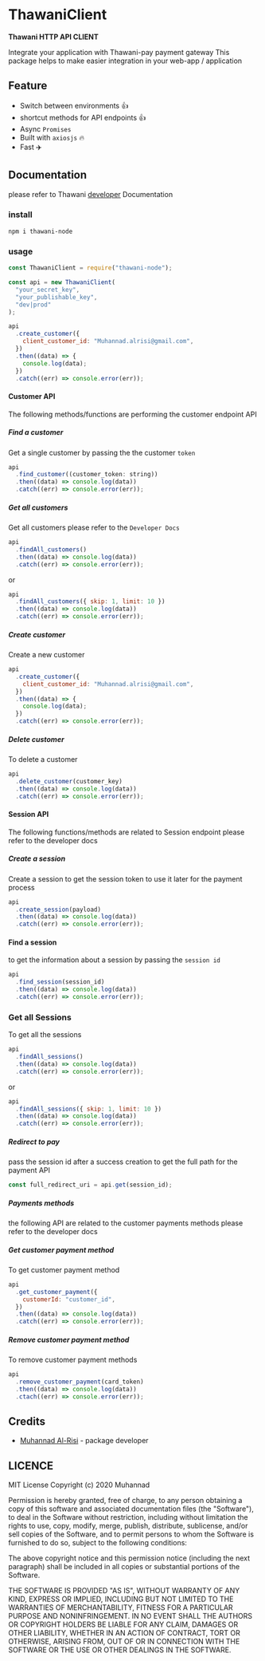 # ThawaniClient

**Thawani HTTP API CLIENT**

Integrate your application with Thawani-pay payment gateway
This package helps to make easier integration in your web-app / application

## Feature

- Switch between environments 👍
- shortcut methods for API endpoints 👍
- Async `Promises`
- Built with `axiosjs` 🔥
- Fast ✈️

## Documentation

please refer to Thawani [developer](https://developer.thawani.om/) Documentation

### install

`npm i thawani-node `

### usage

```javascript
const ThawaniClient = require("thawani-node");

const api = new ThawaniClient(
  "your_secret_key",
  "your_publishable_key",
  "dev|prod"
);

api
  .create_customer({
    client_customer_id: "Muhannad.alrisi@gmail.com",
  })
  .then((data) => {
    console.log(data);
  })
  .catch((err) => console.error(err));
```

#### Customer API

The following methods/functions are performing the customer endpoint API

##### Find a customer

Get a single customer by passing the the customer `token`

```javascript
api
  .find_customer((customer_token: string))
  .then((data) => console.log(data))
  .catch((err) => console.error(err));
```

##### Get all customers

Get all customers please refer to the `Developer Docs`

```javascript
api
  .findAll_customers()
  .then((data) => console.log(data))
  .catch((err) => console.error(err));
```

or

```javascript
api
  .findAll_customers({ skip: 1, limit: 10 })
  .then((data) => console.log(data))
  .catch((err) => console.error(err));
```

##### Create customer

Create a new customer

```js
api
  .create_customer({
    client_customer_id: "Muhannad.alrisi@gmail.com",
  })
  .then((data) => {
    console.log(data);
  })
  .catch((err) => console.error(err));
```

##### Delete customer

To delete a customer

```js
api
  .delete_customer(customer_key)
  .then((data) => console.log(data))
  .catch((err) => console.error(err));
```

#### Session API

The following functions/methods are related to Session endpoint
please refer to the developer docs

##### Create a session

Create a session to get the session token to use it later for the payment process

```js
api
  .create_session(payload)
  .then((data) => console.log(data))
  .catch((err) => console.error(err));
```

#### Find a session

to get the information about a session by passing the `session id`

```js
api
  .find_session(session_id)
  .then((data) => console.log(data))
  .catch((err) => console.error(err));
```

### Get all Sessions

To get all the sessions

```javascript
api
  .findAll_sessions()
  .then((data) => console.log(data))
  .catch((err) => console.error(err));
```

or

```javascript
api
  .findAll_sessions({ skip: 1, limit: 10 })
  .then((data) => console.log(data))
  .catch((err) => console.error(err));
```

##### Redirect to pay

pass the session id after a success creation to get the full path
for the payment API

```js
const full_redirect_uri = api.get(session_id);
```

##### Payments methods

the following API are related to the customer payments methods
please refer to the developer docs

##### Get customer payment method

To get customer payment method

```js
api
  .get_customer_payment({
    customerId: "customer_id",
  })
  .then((data) => console.log(data))
  .catch((err) => console.error(err));
```

##### Remove customer payment method

To remove customer payment methods

```js
api
  .remove_customer_payment(card_token)
  .then((data) => console.log(data))
  .ctach((err) => console.error(err));
```

## Credits

- [Muhannad Al-Risi](https://alrisi.net) - package developer

## LICENCE

MIT License Copyright (c) 2020 Muhannad

Permission is hereby granted, free of
charge, to any person obtaining a copy of this software and associated
documentation files (the "Software"), to deal in the Software without
restriction, including without limitation the rights to use, copy, modify, merge,
publish, distribute, sublicense, and/or sell copies of the Software, and to
permit persons to whom the Software is furnished to do so, subject to the
following conditions:

The above copyright notice and this permission notice
(including the next paragraph) shall be included in all copies or substantial
portions of the Software.

THE SOFTWARE IS PROVIDED "AS IS", WITHOUT WARRANTY OF
ANY KIND, EXPRESS OR IMPLIED, INCLUDING BUT NOT LIMITED TO THE WARRANTIES OF
MERCHANTABILITY, FITNESS FOR A PARTICULAR PURPOSE AND NONINFRINGEMENT. IN NO
EVENT SHALL THE AUTHORS OR COPYRIGHT HOLDERS BE LIABLE FOR ANY CLAIM, DAMAGES OR
OTHER LIABILITY, WHETHER IN AN ACTION OF CONTRACT, TORT OR OTHERWISE, ARISING
FROM, OUT OF OR IN CONNECTION WITH THE SOFTWARE OR THE USE OR OTHER DEALINGS IN
THE SOFTWARE.
